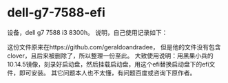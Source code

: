 # dell-g7-7588-efi
设备，dell g7 7588 i3 8300h。 
说明，自己使用记录如下：

这份文件原来在https://github.com/geraldoandradee， 但是他的文件没有包含clover，且后来被删除了，所以整理一份至此。
大致使用说明：用黑果小兵的10.14.5镜像，刻录好启动盘，然后挂载启动盘，用这个efi替换启动盘下的efi文件，即可安装。
其它问题本人也不太懂，有问题百度或咨询下原作者。
